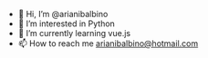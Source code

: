 - 👋 Hi, I’m @arianibalbino
- 👀 I’m interested in Python 
- 🌱 I’m currently learning vue.js
- 📫 How to reach me arianibalbino@hotmail.com

<!---
arianibalbino/arianibalbino is a ✨ special ✨ repository because its `README.md` (this file) appears on your GitHub profile.
You can click the Preview link to take a look at your changes.
--->
